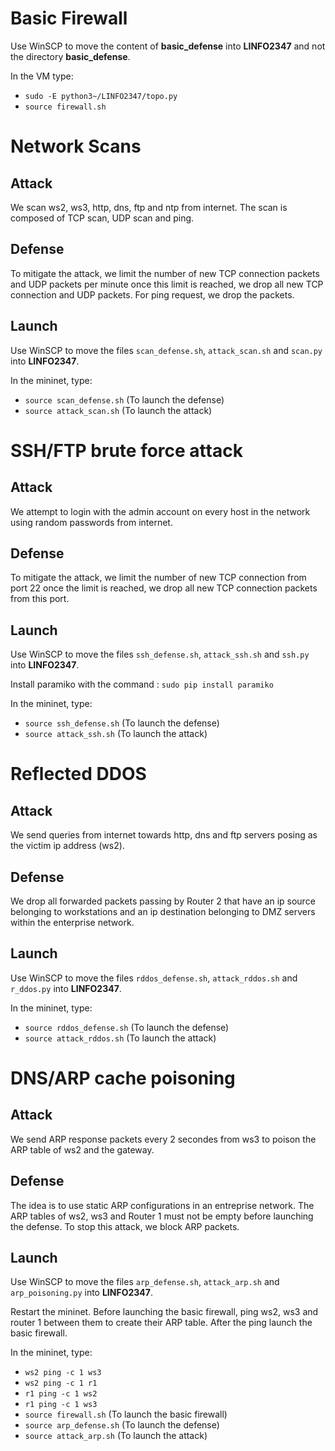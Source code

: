 # Basic Firewall

Use WinSCP to move the content of **basic_defense** into **LINFO2347** and not the directory **basic_defense**.

In the VM type:
 - `sudo -E python3~/LINFO2347/topo.py`
 - `source firewall.sh`

# Network Scans

## Attack

We scan ws2, ws3, http, dns, ftp and ntp from internet. The scan is composed of TCP scan, UDP  scan and ping.

## Defense

To mitigate the attack, we limit the number of new TCP connection packets and UDP packets per minute once this limit is reached, we drop all new TCP connection and UDP packets. For ping request, we drop the packets.

## Launch

Use WinSCP to move the files `scan_defense.sh`, `attack_scan.sh` and `scan.py`  into **LINFO2347**.

In the mininet, type:

 - `source scan_defense.sh` (To launch the defense)
 - `source attack_scan.sh` (To launch the attack)

# SSH/FTP brute force attack

## Attack

We attempt to login with the admin account on every host in the network using random passwords from internet.

## Defense

To mitigate the attack, we limit the number of new TCP connection from port 22 once the limit is reached, we drop all new TCP connection packets from this port.

## Launch

Use WinSCP to move the files `ssh_defense.sh`,  `attack_ssh.sh` and `ssh.py` into **LINFO2347**.

Install paramiko with the command : `sudo pip install paramiko`

In the mininet, type:

 - `source ssh_defense.sh` (To launch the defense)
 - `source attack_ssh.sh` (To launch the attack)

# Reflected DDOS

## Attack 

We send queries from internet towards http, dns and ftp servers posing as the victim ip address (ws2).

## Defense

We drop all forwarded packets passing by Router 2 that have an ip source belonging to workstations and an ip destination belonging to DMZ servers within the enterprise network.

## Launch

Use WinSCP to move the files `rddos_defense.sh`,  `attack_rddos.sh` and `r_ddos.py` into **LINFO2347**.

In the mininet, type:

 - `source rddos_defense.sh` (To launch the defense)
 - `source attack_rddos.sh` (To launch the attack)

# DNS/ARP cache poisoning

## Attack

We send ARP response packets every 2 secondes from ws3 to poison the ARP table of ws2 and the gateway.

## Defense

The idea is to use static ARP configurations in an entreprise network. The ARP tables of ws2, ws3 and Router 1 must not be empty before launching the defense. To stop this attack, we block ARP packets. 

## Launch

Use WinSCP to move the files `arp_defense.sh`,  `attack_arp.sh` and `arp_poisoning.py` into **LINFO2347**.

Restart the mininet. Before launching the basic firewall, ping ws2, ws3 and router 1 between them to create their ARP table.
After the ping launch the basic firewall.

In the mininet, type:

 - `ws2 ping -c 1 ws3`
 - `ws2 ping -c 1 r1`
 - `r1 ping -c 1 ws2`
 - `r1 ping -c 1 ws3`
 - `source firewall.sh` (To launch the basic firewall)
 - `source arp_defense.sh` (To launch the defense)
 - `source attack_arp.sh` (To launch the attack)